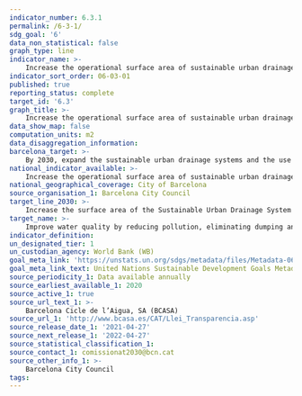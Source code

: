 ```yaml
---
indicator_number: 6.3.1
permalink: /6-3-1/
sdg_goal: '6'
data_non_statistical: false
graph_type: line
indicator_name: >-
    Increase the operational surface area of sustainable urban drainage systems
indicator_sort_order: 06-03-01
published: true
reporting_status: complete
target_id: '6.3'
graph_title: >-
    Increase the operational surface area of sustainable urban drainage systems
data_show_map: false
computation_units: m2
data_disaggregation_information: 
barcelona_target: >-
    By 2030, expand the sustainable urban drainage systems and the use of groundwater
national_indicator_available: >-
    Increase the operational surface area of sustainable urban drainage systems
national_geographical_coverage: City of Barcelona
source_organisation_1: Barcelona City Council
target_line_2030: >-
    Increase the surface area of the Sustainable Urban Drainage System (SUDS) by 20,000 m2. Target value 2030: 69,854 m2
target_name: >-
    Improve water quality by reducing pollution, eliminating dumping and minimising the release of hazardous chemicals and materials, halving the proportion of untreated wastewater and substantially increasing recycling and safe reuse worldwide
indicator_definition:
un_designated_tier: 1
un_custodian_agency: World Bank (WB)
goal_meta_link: 'https://unstats.un.org/sdgs/metadata/files/Metadata-06-03-01.pdf'
goal_meta_link_text: United Nations Sustainable Development Goals Metadata (pdf 894kB)
source_periodicity_1: Data available annually
source_earliest_available_1: 2020
source_active_1: true
source_url_text_1: >-
    Barcelona Cicle de l’Aigua, SA (BCASA)
source_url_1: 'http://www.bcasa.es/CAT/Llei_Transparencia.asp' 
source_release_date_1: '2021-04-27'
source_next_release_1: '2022-04-27'
source_statistical_classification_1: 
source_contact_1: comissionat2030@bcn.cat
source_other_info_1: >-
    Barcelona City Council
tags:
---
```

